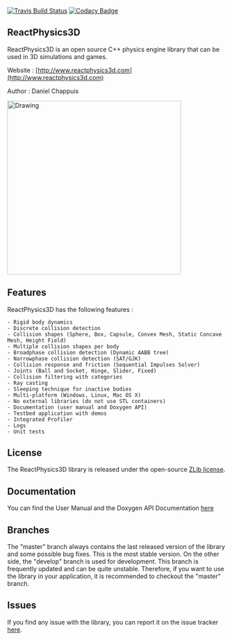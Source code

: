 [![Travis Build Status](https://travis-ci.org/DanielChappuis/reactphysics3d.svg?branch=master)](https://travis-ci.org/DanielChappuis/reactphysics3d)
[![Codacy Badge](https://api.codacy.com/project/badge/Grade/3ae24e998e304e4da78ec848eade9e3a)](https://www.codacy.com/app/chappuis.daniel/reactphysics3d?utm_source=github.com&amp;utm_medium=referral&amp;utm_content=DanielChappuis/reactphysics3d&amp;utm_campaign=Badge_Grade)

## ReactPhysics3D

ReactPhysics3D is an open source C++ physics engine library that can be used in 3D simulations and games.

Website : [http://www.reactphysics3d.com](http://www.reactphysics3d.com)

Author : Daniel Chappuis

<img src="https://raw.githubusercontent.com/DanielChappuis/reactphysics3d/master/documentation/UserManual/images/testbed.png" alt="Drawing" height="400" />

## Features

ReactPhysics3D has the following features :

    - Rigid body dynamics
    - Discrete collision detection
    - Collision shapes (Sphere, Box, Capsule, Convex Mesh, Static Concave Mesh, Height Field)
    - Multiple collision shapes per body
    - Broadphase collision detection (Dynamic AABB tree)
    - Narrowphase collision detection (SAT/GJK)
    - Collision response and friction (Sequential Impulses Solver)
    - Joints (Ball and Socket, Hinge, Slider, Fixed)
    - Collision filtering with categories
    - Ray casting
    - Sleeping technique for inactive bodies
    - Multi-platform (Windows, Linux, Mac OS X)
    - No external libraries (do not use STL containers)
    - Documentation (user manual and Doxygen API)
    - Testbed application with demos
    - Integrated Profiler
    - Logs
    - Unit tests

## License

The ReactPhysics3D library is released under the open-source [ZLib license](http://opensource.org/licenses/zlib).

## Documentation

You can find the User Manual and the Doxygen API Documentation [here](http://www.reactphysics3d.com/documentation.html)

## Branches

The "master" branch always contains the last released version of the library and some possible bug fixes. This is the most stable version. On the other side,
the "develop" branch is used for development. This branch is frequently updated and can be quite unstable. Therefore, if you want to use the library in
your application, it is recommended to checkout the "master" branch.

## Issues

If you find any issue with the library, you can report it on the issue tracker [here](https://github.com/DanielChappuis/reactphysics3d/issues).
